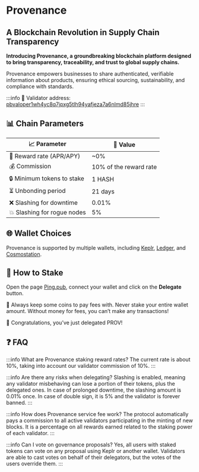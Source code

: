 # Provenance
## A Blockchain Revolution in Supply Chain Transparency


**Introducing Provenance, a groundbreaking blockchain platform designed to bring transparency, traceability, and trust to global supply chains.** 

Provenance empowers businesses to share authenticated, verifiable information about products, ensuring ethical sourcing, sustainability, and compliance with standards.

:::info
🔐 Validator address: <a href="https://www.mintscan.io/provenance/validators/pbvaloper1wh4yc8q7jpxg5tlh94yafjeza7a6nlmd85jhre" target="_blank" rel="noopener noreferrer">pbvaloper1wh4yc8q7jpxg5tlh94yafjeza7a6nlmd85jhre</a>
:::

## 📊 Chain Parameters

| 📈 Parameter                | 🎯 Value              |
|-----------------------------|-----------------------|
| 🎁 Reward rate (APR/APY)    | ~0%                  |
| 💰 Commission               | 10% of the reward rate |
| 🔒 Minimum tokens to stake  | 1 HASH                |
| ⏳ Unbonding period          | 21 days               |
| ❌ Slashing for downtime     | 0.01%                 |
| 💥 Slashing for rogue nodes | 5%                    |

## 🌐 Wallet Choices

Provenance is supported by multiple wallets, including <a href="https://wallet.keplr.app/" target="_blank" rel="noopener noreferrer">Keplr</a>, <a href="https://www.ledger.com" target="_blank" rel="noopener noreferrer">Ledger</a>, and <a href="https://cosmostation.io" target="_blank" rel="noopener noreferrer">Cosmostation</a>.

## 🏁 How to Stake

Open the page <a href="https://ping.pub/provenance/staking/pbvaloper1wh4yc8q7jpxg5tlh94yafjeza7a6nlmd85jhre" target="_blank" rel="noopener noreferrer">Ping.pub</a>, connect your wallet and click on the **Delegate** button.

🚨 Always keep some coins to pay fees with. Never stake your entire wallet amount. Without money for fees, you can’t make any transactions!

🎉 Congratulations, you’ve just delegated PROV!

## ❓ FAQ

:::info What are Provenance staking reward rates?
The current rate is about 10%, taking into account our validator commission of 10%.
:::

:::info Are there any risks when delegating?
Slashing is enabled, meaning any validator misbehaving can lose a portion of their tokens, plus the delegated ones.
In case of prolonged downtime, the slashing amount is 0.01% once. In case of double sign, it is 5% and the validator is forever banned.
:::

:::info How does Provenance service fee work?
The protocol automatically pays a commission to all active validators participating in the minting of new blocks. It is a percentage on all rewards earned related to the staking power of each validator.
:::

:::info Can I vote on governance proposals?
Yes, all users with staked tokens can vote on any proposal using Keplr or another wallet.
Validators are able to cast votes on behalf of their delegators, but the votes of the users override them.
:::
